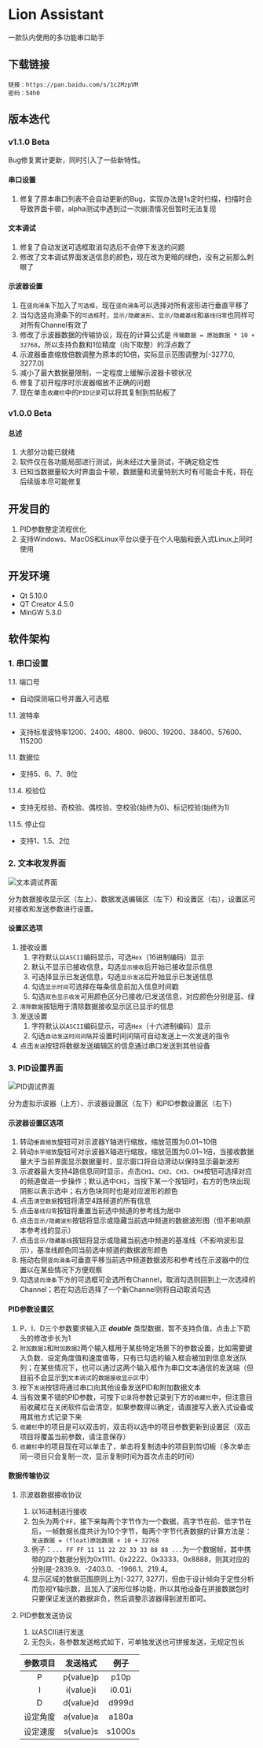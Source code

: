 # Lion Assistant
一款队内使用的多功能串口助手

## 下载链接

```
链接：https://pan.baidu.com/s/1c2MzpVM 
密码：54h0
```

## 版本迭代

### v1.1.0 Beta
Bug修复累计更新，同时引入了一些新特性。

#### 串口设置
1. 修复了原本串口列表不会自动更新的Bug，实现办法是1s定时扫描，扫描时会导致界面卡顿，alpha测试中遇到过一次崩溃情况但暂时无法复现

#### 文本调试
1. 修复了自动发送可选框取消勾选后不会停下发送的问题
2. 修改了文本调试界面发送信息的颜色，现在改为更暗的绿色，没有之前那么刺眼了

#### 示波器设置
1. 在`竖向滑条`下加入了`可选框`，现在`竖向滑条`可以选择对所有波形进行垂直平移了
2. 当勾选竖向滑条下的`可选框`时，`显示/隐藏波形`、`显示/隐藏基线`和`基线归零`也同样可对所有Channel有效了
3. 修改了示波器数据的传输协议，现在的计算公式是 `传输数据 = 原始数据 * 10 + 32768`，所以支持负数和1位精度（向下取整）的浮点数了
4. 示波器垂直缩放倍数调整为原本的10倍，实际显示范围调整为[-3277.0, 3277.0]
5. 减小了最大数据量限制，一定程度上缓解示波器卡顿状况
6. 修复了初开程序时示波器缩放不正确的问题
7. 现在单击`收藏栏`中的`PID记录`可以将其复制到剪贴板了


### v1.0.0 Beta

#### 总述
1. 大部分功能已就绪
2. 软件仅在各功能局部进行测试，尚未经过大量测试，不确定稳定性
3. 已知当数据量较大时界面会卡顿，数据量和流量特别大时有可能会卡死，将在后续版本尽可能修复



## 开发目的

1. PID参数整定流程优化
2. 支持Windows、MacOS和Linux平台以便于在个人电脑和嵌入式Linux上同时使用


## 开发环境

- Qt 5.10.0
- QT Creator 4.5.0
- MinGW 5.3.0


## 软件架构

### 1. 串口设置

1.1. 端口号
- 自动探测端口号并置入可选框

1.1. 波特率
- 支持标准波特率1200、2400、4800、9600、19200、38400、57600、115200

1.1. 数据位
- 支持5、6、7、8位

1.1.4. 校验位
- 支持无校验、奇校验、偶校验、空校验(始终为0)、标记校验(始终为1)

1.1.5. 停止位
- 支持1、1.5、2位


### 2. 文本收发界面

![文本调试界面](https://gitlab.com/sysulion/lion_assistant/raw/master/readmePics/textui_v1.1.0.png)

分为数据接收显示区（左上）、数据发送编辑区（左下）和设置区（右），设置区可对接收和发送参数进行设置。


#### 设置区选项

1. 接收设置
   1. 字符默认以`ASCII`编码显示，可选`Hex`（16进制编码）显示
   2. 默认不显示已接收信息，勾选`显示接收`后开始已接收显示信息
   3. 可选择显示已发送信息，勾选`显示发送`后开始显示已发送信息
   4. 勾选`显示时间`可选择在每条信息前加入信息时间戳
   5. 勾选`双色显示收发`可用颜色区分已接收/已发送信息，对应颜色分别是蓝、绿
2. `清除数据`按钮用于清除数据接收显示区已显示的信息
3. 发送设置
   1. 字符默认以`ASCII`编码显示，可选`Hex`（十六进制编码）显示
   2. 勾选`自动发送时间间隔`并设置时间间隔可自动发送上一次发送的指令
4. 点击`发送`按钮将数据发送编辑区的信息通过串口发送到其他设备


### 3. PID设置界面

![PID调试界面](https://gitlab.com/sysulion/lion_assistant/raw/master/readmePics/pidui_v1.1.0.png)

分为虚拟示波器（上方）、示波器设置区（左下）和PID参数设置区（右下）


#### 示波器设置区选项

1. 转动`垂直缩放`旋钮可对示波器Y轴进行缩放，缩放范围为0.01~10倍
2. 转动`水平缩放`旋钮可对示波器X轴进行缩放，缩放范围为0.01~1倍，当接收数据量大于当前界面显示数据量时，显示窗口将自动滑动以保持显示最新波形
3. 示波器最大支持4路信息同时显示，点击`CH1`、`CH2`、`CH3`、`CH4`按钮可选择对应的频道做进一步操作；默认选中`CH1`，当按下某一个按钮时，右方的色块出现阴影以表示选中；右方色块同时也是对应波形的颜色
4. 点击`清空数据`按钮将清空4路频道的所有信息
5. 点击`基线归零`按钮将重置当前选中频道的参考线为居中
6. 点击`显示/隐藏波形`按钮将显示或隐藏当前选中频道的数据波形图（但不影响原本参考线的显示）
7. 点击`显示/隐藏基线`按钮将显示或隐藏当前选中频道的基准线（不影响波形显示），基准线颜色同当前选中频道的数据波形颜色
8. 拖动右侧`竖向滑条`可垂直平移当前选中频道数据波形和参考线在示波器中的位置以在某些情况下方便观察
9. 勾选`竖向滑条`下方的可选框可全选所有Channel，取消勾选则回到上一次选择的Channel；若在勾选后选择了一个新Channel则将自动取消勾选


#### PID参数设置区

1. P、I、D三个参数要求输入正 _**double**_ 类型数据，暂不支持负值，点击上下箭头的修改步长为1
2. `附加数据1`和`附加数据2`两个输入框用于某些特定场景下的参数设置，比如需要键入负数、设定角度值和速度值等，只有已勾选的输入框会被加到信息发送队列；在某些情况下，也可以通过这两个输入框作为串口文本通信的发送端（但目前不会显示到`文本调试`的`数据接收显示区`中）
3. 按下`发送`按钮将通过串口向其他设备发送PID和附加数据文本
4. 当有效果不错的PID参数，可按下`记录`将参数记录到下方的`收藏栏`中，但注意目前收藏栏在关闭软件后会清空，如果参数得以确定，请直接写入嵌入式设备或用其他方式记录下来
5. `收藏栏`中的项目是可以双击的，双击将以选中的项目参数更新到设置区（双击项目将覆盖当前参数，请注意保存）
6. `收藏栏`中的项目现在可以单击了，单击将复制选中的项目到剪切板（多次单击同一项目只会复制一次，显示复制时间为首次点击的时间）


#### 数据传输协议

1. 示波器数据接收协议
   1. 以16进制进行接收
   2. 包头为两个`FF`，接下来每两个字节作为一个数据，高字节在前、低字节在后，一帧数据长度共计为10个字节，每两个字节代表数据的计算方法是：`发送数据 = (float)原始数据 × 10 + 32768`
   3. 例子：`... FF FF 11 11 22 22 33 33 88 88 ...`为一个数据帧，其中携带的四个数据分别为0x1111、0x2222、0x3333、0x8888，则其对应的分别是-2839.9、-2403.0、-1966.1、219.4。
   4. 显示区域的数据范围原则上为[-3277, 3277]，但由于设计倾向于定性分析而忽视Y轴示数，且加入了波形位移功能，所以其他设备在拼接数据包时只要保证发送的数据非负，然后调整示波器得到波形即可。
2. PID参数发送协议
   1. 以ASCII进行发送
   2. 无包头，各参数发送格式如下，可单独发送也可拼接发送，无规定包长

    | 参数项目 |   发送格式    |   例子   |
    | :--: | :-------: | :----: |
    |  P   | p{value}p |  p10p  |
    |  I   | i{value}i | i0.01i |
    |  D   | d{value}d | d999d  |
    | 设定角度 | a{value}a | a180a  |
    | 设定速度 | s{value}s | s1000s |
